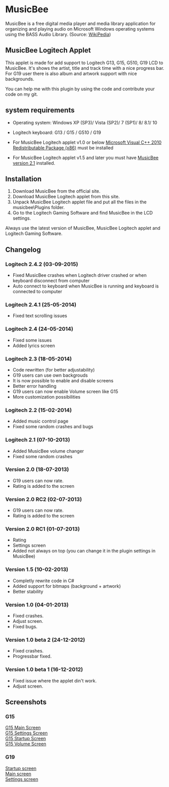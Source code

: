  
# MusicBee 

MusicBee is a free digital media player and media library application for organizing and playing audio on Microsoft Windows operating systems using the BASS Audio Library.
(Source: [WikiPedia](http://en.wikipedia.org/wiki/MusicBee))

## MusicBee Logitech Applet 

This applet is made for add support to Logitech G13, G15, G510, G19 LCD to MusicBee. It's shows the artist, title and track time with a nice progress bar. For G19 user there is also album and artwork support with nice backgrounds.

You can help me with this plugin by using the code and contribute your code on my git.

## system requirements 
- Operating system: Windows XP (SP3)/ Vista (SP2)/ 7 (SP1)/ 8/ 8.1/ 10

- Logitech keyboard: G13 / G15 / G510 / G19

- For MusicBee Logitech applet v1.0 or below [Microsoft Visual C++ 2010 Redistributable Package (x86)](http://www.microsoft.com/en-us/download/details.aspx?id=5555) must be installed

- For MusicBee Logitech applet v1.5 and later you must have [MusicBee version 2.1](http://getmusicbee.com/download.html) installed.

## Installation 
1. Download MusicBee from the official site.
2. Download MusicBee Logitech applet from this site.
3. Unpack MusicBee Logitech applet file and put all the files in the musicbee\Plugins folder.
4. Go to the Logitech Gaming Software and find MusicBee in the LCD settings.

Always use the latest version of MusicBee, MusicBee Logitech applet and Logitech Gaming Software.


## Changelog

### Logitech 2.4.2 (03-09-2015) 
- Fixed MusicBee crashes when Logitech driver crashed or when keyboard disconnect from computer
- Auto connect to keyboard when MusicBee is running and keyboard is connected to computer


### Logitech 2.4.1 (25-05-2014) 
- Fixed text scrolling issues

### Logitech 2.4 (24-05-2014) 
- Fixed some issues
- Added lyrics screen

### Logitech 2.3 (18-05-2014) 
- Code rewritten (for better adjustability)
- G19 users can use own backgrouds
- It is now possible to enable and disable screens
- Better error handling
- G19 users can now enable Volume screen like G15
- More customization possibilities  

### Logitech 2.2 (15-02-2014) 
- Added music control page
- Fixed some random crashes and bugs

### Logitech 2.1 (07-10-2013) 
- Added MusicBee volume changer
- Fixed some random crashes

### Version 2.0 (18-07-2013) 
- G19 users can now rate.
- Rating is added to the screen

### Version 2.0 RC2 (02-07-2013) 
- G19 users can now rate.
- Rating is added to the screen

### Version 2.0 RC1 (01-07-2013) 
- Rating
- Settings screen
- Added not always on top (you can change it in the plugin settings in MusicBee)

### Version 1.5 (10-02-2013) 
- Completly rewrite code in C#
- Added support for bitmaps (background + artwork)
- Better stability

### Version 1.0 (04-01-2013) 
- Fixed crashes.
- Adjust screen.
- Fixed bugs.

### Version 1.0 beta 2 (24-12-2012) 
- Fixed crashes.
- Progressbar fixed.

### Version 1.0 beta 1 (16-12-2012) 
- Fixed issue where the applet din't work.
- Adjust screen.  

## Screenshots

### G15
[G15 Main Screen](https://github.com/lonelobo0070/MusicBee-Logitech-applet/blob/master/Screenshots/G15Mainscreen.png)  
[G15 Settings Screen](https://github.com/lonelobo0070/MusicBee-Logitech-applet/blob/master/Screenshots/G15SettingsScreen.png)  
[G15 Startup Screen](https://github.com/lonelobo0070/MusicBee-Logitech-applet/blob/master/Screenshots/G15StartupScreen.png)  
[G15 Volume Screen](https://github.com/lonelobo0070/MusicBee-Logitech-applet/blob/master/Screenshots/G15VolumeScreen.png)  

### G19

[Startup screen](https://github.com/lonelobo0070/MusicBee-Logitech-applet/blob/master/Screenshots/G19StartupScreen.png)  
[Main screen](https://github.com/lonelobo0070/MusicBee-Logitech-applet/blob/master/Screenshots/G19Mainscreen.png)  
[Settings screen](https://github.com/lonelobo0070/MusicBee-Logitech-applet/blob/master/Screenshots/G19SettingsScreen.png)  
